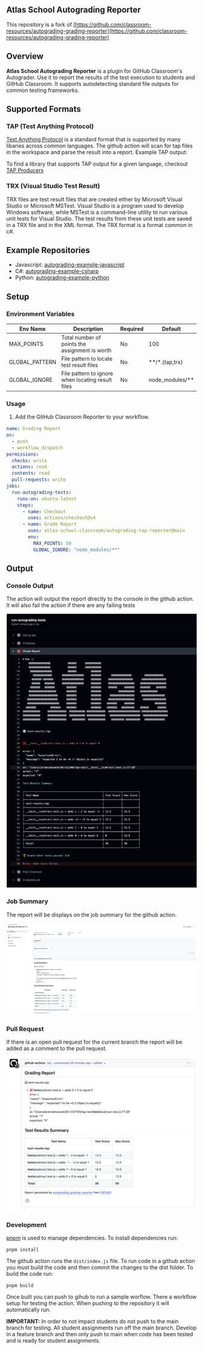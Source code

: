 ## Atlas School Autograding Reporter

This repository is a fork of [https://github.com/classroom-resources/autograding-grading-reporter](https://github.com/classroom-resources/autograding-grading-reporter)

## Overview

**Atlas School Autograding Reporter** is a plugin for GitHub Classroom's Autograder. Use it to report the results of the test execution to students and GitHub Classroom. It supports autodetecting standard file outputs for common testing frameworks.

## Supported Formats

### TAP (Test Anything Protocol)

[Test Anything Protocol](https://testanything.org/) is a standard format that is supported by many libaries across common languages. The github action will scan for tap files in the workspace and parse the result into a report. Example TAP output:

To find a library that supports TAP output for a given language, checkout [TAP Producers](https://testanything.org/producers.html)

### TRX (Visual Studio Test Result)

TRX files are test result files that are created either by Microsoft Visual Studio or Microsoft MSTest. Visual Studio is a program used to develop Windows software, while MSTest is a command-line utility to run various unit tests for Visual Studio. The test results from these unit tests are saved in a TRX file and in the XML format. The TRX format is a format common in c#.

## Example Repositories

* Javascript: [autograding-example-javascript](https://github.com/atlas-school-classroom/autograding-example-javascript)
* C#: [autograding-example-csharp](https://github.com/atlas-school-classroom/autograding-example-csharp)
* Python: [autograding-example-python](https://github.com/atlas-school-classroom/autograding-example-python)

## Setup

### Environment Variables

| Env Name               | Description                                     | Required | Default |
| ---------------------- | ----------------------------------------------- | -------- | ------- |
| MAX_POINTS       | Total number of points the assignment is worth  | No       | 100     |
| GLOBAL_PATTERN | File pattern to locate test result files | No      |  **/*.{tap,trx}  |
| GLOBAL_IGNORE | File pattern to ignore when locating result files | No      |  node_modules/**  |

### Usage

1. Add the GitHub Classroom Reporter to your workflow.

```yaml
name: Grading Report
on:
  - push
  - workflow_dispatch
permissions:
  checks: write
  actions: read
  contents: read
  pull-requests: write
jobs:
  run-autograding-tests:
    runs-on: ubuntu-latest
    steps:
      - name: Checkout
        uses: actions/checkout@v4
      - name: Grade Report
        uses: atlas-school-classroom/autograding-tap-reporter@main
        env:
          MAX_POINTS: 50
          GLOBAL_IGNORE: "node_modules/**"
```

## Output

### Console Output

The action will output the report directly to the console in the github action. It will also fail the action if there are any failing tests

![](./assets/console.png)

### Job Summary

The report will be displays on the job summary for the github action.

![](./assets/job-summary.png)

### Pull Request

If there is an open pull request for the current branch the report will be added as a comment to the pull request.

![](./assets/pr.png)

### Development

[pnpm](https://pnpm.io) is used to manage dependencies. To install dependencies run:
```
pnpm install
```

The github action runs the `dist/index.js` file. To run code in a github action you must build the code and then commit the changes to the dist folder. To build the code run:

```
pnpm build
```

Once built you can push to gihub to run a sample worflow. There a workflow setup for testing the action. When pushing to the repository it will automatically run.

**IMPORTANT:** In order to not impact students do not push to the main branch for testing. All student assignments run off the main branch. Develop in a feature branch and then only push to main when code has been tested and is ready for student assignments.

